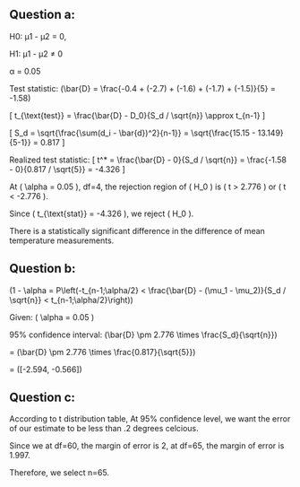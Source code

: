 ## Question a: 

H0: μ1 - μ2 = 0,

H1: μ1 - μ2 ≠ 0

α = 0.05

Test statistic: \(\bar{D} = \frac{-0.4 + (-2.7) + (-1.6) + (-1.7) + (-1.5)}{5} = -1.58\)

\[ t_{\text{test}} = \frac{\bar{D} - D_0}{S_d / \sqrt{n}} \approx t_{n-1} \]

\[ S_d = \sqrt{\frac{\sum(d_i - \bar{d})^2}{n-1}} = \sqrt{\frac{15.15 - 13.149}{5-1}} = 0.817 \]

Realized test statistic: 
\[ t^* = \frac{\bar{D} - 0}{S_d / \sqrt{n}} = \frac{-1.58 - 0}{0.817 / \sqrt{5}} = -4.326 \]

At \( \alpha = 0.05 \), df=4, the rejection region of \( H_0 \) is \( t > 2.776 \) or \( t < -2.776 \). 

Since \( t_{\text{stat}} = -4.326 \), we reject \( H_0 \). 

There is a statistically significant difference in the difference of mean temperature measurements.


## Question b: 

\(1 - \alpha = P\left(-t_{n-1;\alpha/2} < \frac{\bar{D} - (\mu_1 - \mu_2)}{S_d / \sqrt{n}} < t_{n-1;\alpha/2}\right)\)

Given: \( \alpha = 0.05 \)

95% confidence interval: \(\bar{D} \pm 2.776 \times \frac{S_d}{\sqrt{n}}\)

= \(\bar{D} \pm 2.776 \times \frac{0.817}{\sqrt{5}}\)

= \([-2.594, -0.566]\)

## Question c: 

According to t distribution table, At 95% confidence level, we want the error of our estimate to be less than .2 degrees celcious. 

Since we at df=60, the margin of error is 2, at df=65, the margin of error is 1.997. 

Therefore, we select n=65.

